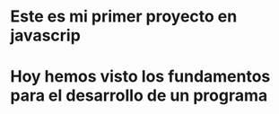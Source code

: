 # Este es mi primer proyecto en javascrip
# Hoy hemos visto los fundamentos para el desarrollo de un programa